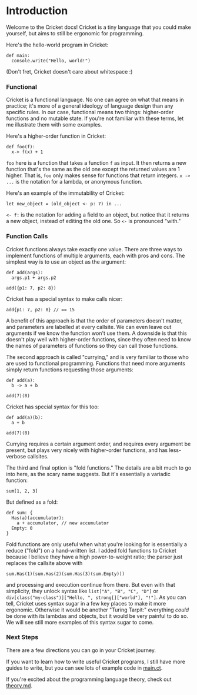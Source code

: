 # Introduction

Welcome to the Cricket docs! 
Cricket is a tiny language that you could make yourself, 
but aims to still be ergonomic for programming.

Here's the hello-world program in Cricket:
```
def main:
  console.write("Hello, world!")
```
(Don't fret, Cricket doesn't care about whitespace :)


### Functional

Cricket is a functional language.
No one can agree on what that means in practice;
it's more of a general ideology of language design than any specific rules.
In our case, functional means two things:
higher-order functions and no mutable state.
If you're not familiar with these terms,
let me illustrate them with some examples.

Here's a higher-order function in Cricket:
```
def foo(f):
  x-> f(x) + 1
```
`foo` here is a function that takes a function `f` as input.
It then returns a new function that's the same as the old one
except the returned values are 1 higher.
That is, `foo` only makes sense for functions that return integers.
`x -> ...` is the notation for a lambda, or anonymous function.

Here's an example of the immutability of Cricket:
```
let new_object = (old_object <- p: 7) in ...
```
`<- f:` is the notation for adding a field to an object,
but notice that it returns a new object, instead of editing the old one. 
So `<-` is pronounced "with."


### Function Calls

Cricket functions always take exactly one value.
There are three ways to implement functions of multiple arguments,
each with pros and cons. 
The simplest way is to use an object as the argument:
```
def add(args):
  args.p1 + args.p2

add({p1: 7, p2: 8})
```
Cricket has a special syntax to make calls nicer:
```
add{p1: 7, p2: 8} // == 15
```
A benefit of this approach is that the order of parameters doesn't matter,
and parameters are labelled at every callsite.
We can even leave out arguments if we know the function won't use them.
A downside is that this doesn't play well with higher-order functions,
since they often need to know the names of parameters of functions
so they can call those functions.

The second approach is called "currying," 
and is very familiar to those who are used to functional programming.
Functions that need more arguments simply return functions requesting those arguments:
```
def add(a):
  b -> a + b

add(7)(8)
```
Cricket has special syntax for this too:
```
def add(a)(b):
  a + b

add(7)(8)
```
Currying requires a certain argument order, 
and requires every argument be present,
but plays very nicely with higher-order functions,
and has less-verbose callsites.

The third and final option is "fold functions."
The details are a bit much to go into here,
as the scary name suggests.
But it's essentially a variadic function:
```
sum[1, 2, 3]
```
But defined as a fold:
```
def sum: {
  Has(a)(accumulator): 
    a + accumulator, // new accumulator
  Empty: 0
}
```
Fold functions are only useful when 
what you're looking for is essentially a reduce ("fold") on a hand-written list.
I added fold functions to Cricket
because I believe they have a high power-to-weight ratio;
the parser just replaces the callsite above with
```
sum.Has(1)(sum.Has(2)(sum.Has(3)(sum.Empty)))
```
and processing and execution continue from there.
But even with that simplicity,
they unlock syntax like `list["A", "B", "C", "D"]` 
or `div[class("my-class")]["Hello, ", strong[]["world"], "!"]`.
As you can tell, Cricket uses syntax sugar in a few key places to make it more ergonomic.
Otherwise it would be another "Turing Tarpit:"
everything *could* be done with its lambdas and objects, 
but it would be very painful to do so.
We will see still more examples of this syntax sugar to come.


### Next Steps

There are a few directions you can go in your Cricket journey.

If you want to learn how to write useful Cricket programs,
I still have more guides to write,
but you can see lots of example code in [main.ct](/main.ct).

If you're excited about the programming language theory, 
check out [theory.md](/docs/theory.md).